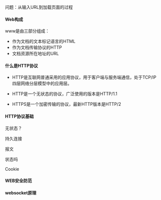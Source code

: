 问题：从输入URL到加载页面的过程







#### Web构成

www是由三部分组成：

- 作为文档的文本标记语言的HTML
- 作为文档传输协议的HTTP
- 文档资源所在地址的URL







#### 什么是HTTP协议

- HTTP是互联网普通采用的应用协议，用于客户端与服务端通信，处于TCP/IP四层网络分层模型中的应用层。


- HTTP是一个无状态的协议，广泛使用的版本是HTTP/1.1
- HTTPS是一个加密传输的协议，最新HTTP版本是HTTP/2









#### HTTP协议基础

无状态？

持久连接

报文

状态吗

Cookie

#### WEB安全防范

#### websocket原理